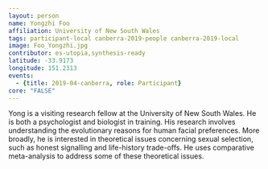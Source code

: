 ```yaml
---
layout: person
name: Yongzhi Foo
affiliation: University of New South Wales
tags: participant-local canberra-2019-people canberra-2019-local
image: Foo_Yongzhi.jpg
contributor: es-utopia,synthesis-ready
latitude: -33.9173
longitude: 151.2313
events:
  - {title: 2019-04-canberra, role: Participant}
core: "FALSE"
---
```

Yong is a visiting research fellow at the University of New South Wales. He is both a psychologist and biologist in training. His research involves understanding the evolutionary reasons for human facial preferences. More broadly, he is interested in theoretical issues concerning sexual selection, such as honest signalling and life-history trade-offs. He uses comparative meta-analysis to address some of these theoretical issues.